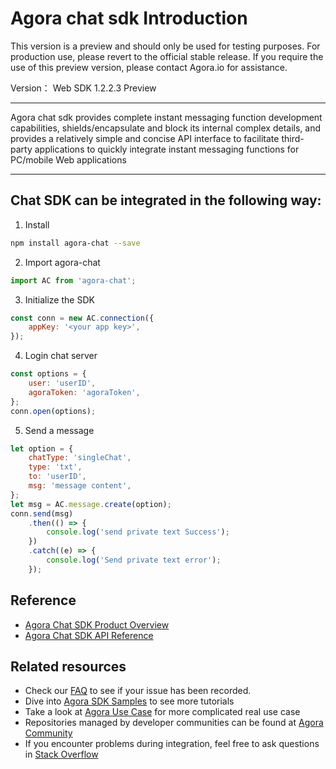 # Agora chat sdk Introduction

This version is a preview and should only be used for testing purposes. For production use, please revert to the official stable release. If you require the use of this preview version, please contact Agora.io for assistance.

Version： Web SDK 1.2.2.3 Preview

---

Agora chat sdk provides complete instant messaging function development capabilities, shields/encapsulate and block its internal complex details, and provides a relatively simple and concise API interface to facilitate third-party applications to quickly integrate instant messaging functions for PC/mobile Web applications

---

## Chat SDK can be integrated in the following way:

1. Install

```bash
npm install agora-chat --save
```

2. Import agora-chat

```javascript
import AC from 'agora-chat';
```

3. Initialize the SDK

```javascript
const conn = new AC.connection({
	appKey: '<your app key>',
});
```

4. Login chat server

```javascript
const options = {
	user: 'userID',
	agoraToken: 'agoraToken',
};
conn.open(options);
```

5. Send a message

```javascript
let option = {
	chatType: 'singleChat',
	type: 'txt',
	to: 'userID',
	msg: 'message content',
};
let msg = AC.message.create(option);
conn.send(msg)
	.then(() => {
		console.log('send private text Success');
	})
	.catch((e) => {
		console.log('Send private text error');
	});
```

## Reference

-   [Agora Chat SDK Product Overview](https://docs.agora.io/en/agora-chat/overview/product-overview?platform=Web)
-   [Agora Chat SDK API Reference](https://api-ref.agora.io/en/chat-sdk/web/1.x/index.html)

## Related resources

-   Check our [FAQ](https://docs.agora.io/en/faq) to see if your issue has been recorded.
-   Dive into [Agora SDK Samples](https://github.com/AgoraIO) to see more tutorials
-   Take a look at [Agora Use Case](https://github.com/AgoraIO-usecase) for more complicated real use case
-   Repositories managed by developer communities can be found at [Agora Community](https://github.com/AgoraIO-Community)
-   If you encounter problems during integration, feel free to ask questions in [Stack Overflow](https://stackoverflow.com/questions/tagged/agora.io)
